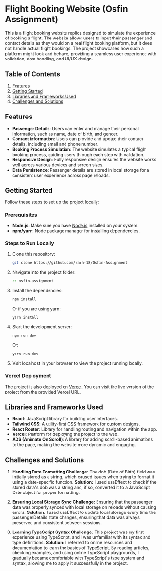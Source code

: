 # Flight Booking Website (Osfin Assignment)

This is a flight booking website replica designed to simulate the experience of booking a flight. The website allows users to input their passenger and contact details as they would on a real flight booking platform, but it does not handle actual flight bookings. The project showcases how such a platform might look and behave, providing a seamless user experience with validation, data handling, and UI/UX design.

## Table of Contents

1. [Features](#features)
1. [Getting Started](#getting-started)
1. [Libraries and Frameworks Used](#libraries-and-frameworks-used)
1. [Challenges and Solutions](#challenges-and-solutions)

## Features

- **Passenger Details**: Users can enter and manage their personal information, such as name, date of birth, and gender.
- **Contact Information**: Users can provide and update their contact details, including email and phone number.
- **Booking Process Simulation**: The website simulates a typical flight booking process, guiding users through each step with validation.
- **Responsive Design**: Fully responsive design ensures the website works well across various devices and screen sizes.
- **Data Persistence**: Passenger details are stored in local storage for a consistent user experience across page reloads.

## Getting Started

Follow these steps to set up the project locally:

### Prerequisites

- **Node.js**: Make sure you have [Node.js](https://nodejs.org/) installed on your system.
- **npm/yarn**: Node package manager for installing dependencies.

### Steps to Run Locally

1. Clone this repository:

   ```bash
   git clone https://github.com/rach-18/Osfin-Assignment
   ```

2. Navigate into the project folder:

   ```bash
   cd osfin-assignment
   ```

3. Install the dependencies:

   ```bash
   npm install
   ```

   Or if you are using yarn:

   ```bash
   yarn install
   ```

4. Start the development server:

   ```bash
   npm run dev
   ```

   Or:

   ```bash
   yarn run dev
   ```

5. Visit localhost in your browser to view the project running locally.

### Vercel Deployment

The project is also deployed on [Vercel](https://osfin-assignment.vercel.app/). You can visit the live version of the project from the provided Vercel URL.

## Libraries and Frameworks Used

- **React**: JavaScript library for building user interfaces.
- **Tailwind CSS**: A utility-first CSS framework for custom designs.
- **React Router**: Library for handling routing and navigation within the app.
- **Vercel**: Platform for deploying the project to the web.
- **AOS (Animate On Scroll)**: A library for adding scroll-based animations to the page, making the website more dynamic and engaging.

## Challenges and Solutions

1. **Handling Date Formatting Challenge:** The dob (Date of Birth) field was initially stored as a string, which caused issues when trying to format it using a date-specific function.
   **Solution:** I used useEffect to check if the stored data's dob was a string and, if so, converted it to a JavaScript Date object for proper formatting.

2. **Ensuring Local Storage Sync Challenge:** Ensuring that the passenger data was properly synced with local storage on reloads without causing errors.
   **Solution:** I used useEffect to update local storage every time the passengerDetails state changes, ensuring that data was always preserved and consistent between sessions.

3. **Learning TypeScript Syntax Challenge:** This project was my first experience using TypeScript, and I was unfamiliar with its syntax and type definitions.
   **Solution:** I referred to online resources and documentation to learn the basics of TypeScript. By reading articles, checking examples, and using online TypeScript playgrounds, I gradually became comfortable with TypeScript's type system and syntax, allowing me to apply it successfully in the project.
